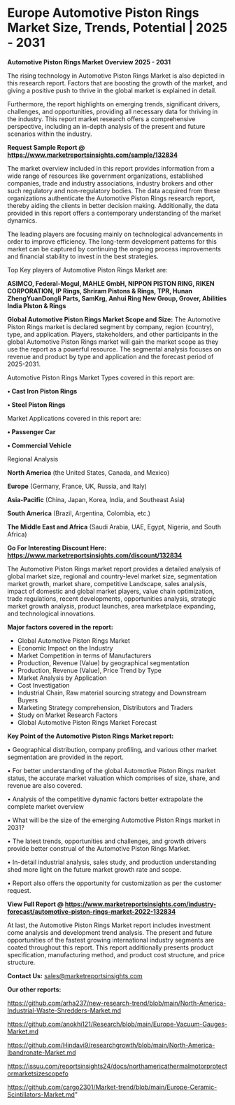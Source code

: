 # Europe Automotive Piston Rings Market Size, Trends, Potential | 2025 - 2031

<Strong> Automotive Piston Rings Market Overview 2025 - 2031</strong>

The rising technology in Automotive Piston Rings Market is also depicted in this research report. Factors that are boosting the growth of the market, and giving a positive push to thrive in the global market is explained in detail.

Furthermore, the report highlights on emerging trends, significant drivers, challenges, and opportunities, providing all necessary data for thriving in the industry. This report market research offers a comprehensive perspective, including an in-depth analysis of the present and future scenarios within the industry.

<strong>Request Sample Report @ <a href=https://www.marketreportsinsights.com/sample/132834>https://www.marketreportsinsights.com/sample/132834</a></strong>

The market overview included in this report provides information from a wide range of resources like government organizations, established companies, trade and industry associations, industry brokers and other such regulatory and non-regulatory bodies. The data acquired from these organizations authenticate the Automotive Piston Rings research report, thereby aiding the clients in better decision making. Additionally, the data provided in this report offers a contemporary understanding of the market dynamics.

The leading players are focusing mainly on technological advancements in order to improve efficiency. The long-term development patterns for this market can be captured by continuing the ongoing process improvements and financial stability to invest in the best strategies.

Top Key players of Automotive Piston Rings Market are:

<strong>ASIMCO, Federal-Mogul, MAHLE GmbH, NIPPON PISTON RING, RIKEN CORPORATION, IP Rings, Shriram Pistons & Rings, TPR, Hunan ZhengYuanDongli Parts, SamKrg, Anhui Ring New Group, Grover, Abilities India PIston & Rings</strong>

<strong><b>Global Automotive Piston Rings Market Scope and Size:</b></strong>
The Automotive Piston Rings market is declared segment by company, region (country), type, and application. Players, stakeholders, and other participants in the global Automotive Piston Rings market will gain the market scope as they use the report as a powerful resource. The segmental analysis focuses on revenue and product by type and application and the forecast period of 2025-2031.

Automotive Piston Rings Market Types covered in this report are:

<strong>• Cast Iron Piston Rings

• Steel Piston Rings</strong>

Market Applications covered in this report are:

<strong>• Passenger Car

• Commercial Vehicle</strong> 

Regional Analysis

<strong>North America</strong> (the United States, Canada, and Mexico)

<strong>Europe</strong> (Germany, France, UK, Russia, and Italy)

<strong>Asia-Pacific</strong> (China, Japan, Korea, India, and Southeast Asia)

<strong>South America</strong> (Brazil, Argentina, Colombia, etc.)

<strong>The Middle East and Africa</strong> (Saudi Arabia, UAE, Egypt, Nigeria, and South Africa)

<strong>Go For Interesting Discount Here: <a href=https://www.marketreportsinsights.com/discount/132834>https://www.marketreportsinsights.com/discount/132834</a></strong>

The Automotive Piston Rings market report provides a detailed analysis of global market size, regional and country-level market size, segmentation market growth, market share, competitive Landscape, sales analysis, impact of domestic and global market players, value chain optimization, trade regulations, recent developments, opportunities analysis, strategic market growth analysis, product launches, area marketplace expanding, and technological innovations.

<strong><b>Major factors covered in the report:</b></strong>
<ul>
  <li>Global Automotive Piston Rings Market </li>
  <li>Economic Impact on the Industry</li>
  <li>Market Competition in terms of Manufacturers</li>
  <li>Production, Revenue (Value) by geographical segmentation</li>
  <li>Production, Revenue (Value), Price Trend by Type</li>
  <li>Market Analysis by Application</li>
  <li>Cost Investigation</li>
  <li>Industrial Chain, Raw material sourcing strategy and Downstream Buyers</li>
  <li>Marketing Strategy comprehension, Distributors and Traders</li>
  <li>Study on Market Research Factors</li>
  <li>Global Automotive Piston Rings Market Forecast</li>
</ul>

<strong><b>Key Point of the Automotive Piston Rings Market report:</b></strong>

• Geographical distribution, company profiling, and various other market segmentation are provided in the report.

• For better understanding of the global Automotive Piston Rings market status, the accurate market valuation which comprises of size, share, and revenue are also covered.

• Analysis of the competitive dynamic factors better extrapolate the complete market overview

• What will be the size of the emerging Automotive Piston Rings market in 2031?

• The latest trends, opportunities and challenges, and growth drivers provide better construal of the Automotive Piston Rings Market.

• In-detail industrial analysis, sales study, and production understanding shed more light on the future market growth rate and scope.

• Report also offers the opportunity for customization as per the customer request.

<strong><b>View Full Report @ <a href=https://www.marketreportsinsights.com/industry-forecast/automotive-piston-rings-market-2022-132834>https://www.marketreportsinsights.com/industry-forecast/automotive-piston-rings-market-2022-132834</a></b></strong>


At last, the Automotive Piston Rings Market report includes investment come analysis and development trend analysis. The present and future opportunities of the fastest growing international industry segments are coated throughout this report. This report additionally presents product specification, manufacturing method, and product cost structure, and price structure.

<strong>Contact Us:</strong>
sales@marketreportsinsights.com

<strong>Our other reports:</strong>

<a href=https://github.com/arha237/new-research-trend/blob/main/North-America-Industrial-Waste-Shredders-Market.md>https://github.com/arha237/new-research-trend/blob/main/North-America-Industrial-Waste-Shredders-Market.md</a>

<a href=https://github.com/anokhi121/Research/blob/main/Europe-Vacuum-Gauges-Market.md>https://github.com/anokhi121/Research/blob/main/Europe-Vacuum-Gauges-Market.md</a>

<a href=https://github.com/Hindavi9/researchgrowth/blob/main/North-America-Ibandronate-Market.md>https://github.com/Hindavi9/researchgrowth/blob/main/North-America-Ibandronate-Market.md</a>

<a href=https://issuu.com/reportsinsights24/docs/northamericathermalmotorprotectormarketsizescopefo>https://issuu.com/reportsinsights24/docs/northamericathermalmotorprotectormarketsizescopefo</a>

<a href=https://github.com/cargo2301/Market-trend/blob/main/Europe-Ceramic-Scintillators-Market.md>https://github.com/cargo2301/Market-trend/blob/main/Europe-Ceramic-Scintillators-Market.md</a>"
